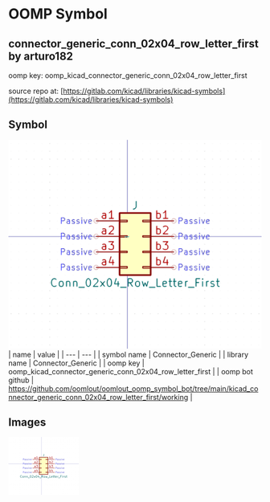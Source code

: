 # OOMP Symbol  
## connector_generic_conn_02x04_row_letter_first  by arturo182  
  
oomp key: oomp_kicad_connector_generic_conn_02x04_row_letter_first  
  
source repo at: [https://gitlab.com/kicad/libraries/kicad-symbols](https://gitlab.com/kicad/libraries/kicad-symbols)  
## Symbol  
  
[![working.png](working_600.png)](working.png)  
| name | value | 
| --- | --- | 
| symbol name | Connector_Generic | 
| library name | Connector_Generic | 
| oomp key | oomp_kicad_connector_generic_conn_02x04_row_letter_first | 
| oomp bot github | https://github.com/oomlout/oomlout_oomp_symbol_bot/tree/main/kicad_connector_generic_conn_02x04_row_letter_first/working | 
## Images  
  
[![working.png](working_140.png)](working.png)  
